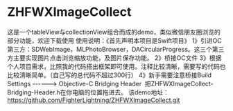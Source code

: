 # ZHFWXImageCollect
这是一个tableView与collectionView组合而成的demo，类似微信朋友圈浏览的部分功能，欢迎下载使用
 使用说明：《首先声明本项目是Swift项目》
1》引进OC第三方：SDWebImage，MLPhotoBrowser，DACircularProgress。这三个第三方主要实现图片点击浏览缩放功能，及图片保存功能。
2》桥接OC文件
3》根据个人项目需求，比照我的代码搭出框架即可使用。注释比较清晰，需要写的代码也比较清晰简单。（自己写的总代码不超过300行）
4》新手需要注意桥接Build Settings ------> Objective-C Bridging Header  把ZHFWXImageCollect-Bridging-Header.h在你电脑的位置拖进去。
该demo地址：https://github.com/FighterLightning/ZHFWXImageCollect.git

